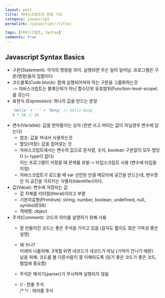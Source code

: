 ```yaml
---
layout: post
title: 자바스크립트의 문법 기초
category: javascript
permalink: /javascript/:title/

tags: [자바스크립트, Syntax]
comments: true
---
```

## **Javascript Syntax Basics**

- 구문(Statement): 각각의 명령을 의미. 실행되면 무슨 일이 일어남. 프로그램은 구문(명령)들의 집합이다
- 코드블록(Code block): 함께 실행되어져야 하는 구문을 그룹화하는것  
-> 자바스크립트는 블록단위가 아닌 함수단위 유효범위(Function-level-scope)를 갖는다
- 표현식 (Expression): 하나의 값을 만드는 문장
    ```javascript
    'Hello' + ' ' + 'Bong' // Hello Bong
    8 * 10 // 80
    ```
- 변수(Variable): 값을 받아들이는 상자 (한번 쓰고 버리는 값이 아닐경우 변수에 담는다)
    - 참조: 값을 꺼내서 사용하는것
    - 할당(저장): 값을 집어넣는 것
    - 자바스크립트에서는 변수의 값으로 문자열, 숫자, boolean 구분없이 모두 할당O (= type이 없다)  
    이는 프로그램이 커졌을 때 문제를 유발-> 타입스크립트 사용 (변수에 타입을 지정)
    - 자바스크립트가 로드될 때 var 선언된 만큼 메모리에 공간을 만드는데, 변수명은 이 공간을 가르키는 식별자(Identifier)이다.
- 값(Value): 변수에 저장되는 값 
    - 값 자체를 리터럴(literal)이라고 부름
    - 기본자료형(Primitive): string, number, boolean, undefined, null, symbol(ES6)
    - 객체형: object
- 주석(Comment): 코드의 의미를 설명하기 위해 사용
    - 잘 만들어진 코드는 좋은 주석을 가지고 있음 (길지도 짧지도 않은 가독성 좋은 설명)
    - 왜 쓰나?  
    미래의 나를위해: 3개월 뒤면 내코드가 내코드가 아님 (기억이 안나기 때문)  
	남을 위해: 코드를 볼 다른사람이 잘 이해되도록 (읽기 좋은 코드가 좋은 코드, 협업에 중요함)

    - 주석은 해석기(parser)가 무시하며 실행되지 않음
    -  // : 한줄 주석   
    /* */ : 여러줄 주석
